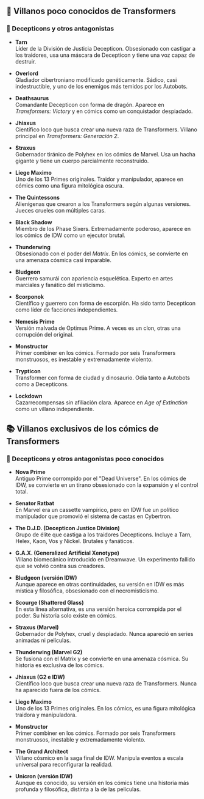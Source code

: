 ## 🤖 Villanos poco conocidos de Transformers

### 🦾 Decepticons y otros antagonistas

- **Tarn**  
  Líder de la División de Justicia Decepticon. Obsesionado con castigar a los traidores, usa una máscara de Decepticon y tiene una voz capaz de destruir.

- **Overlord**  
  Gladiador cibertroniano modificado genéticamente. Sádico, casi indestructible, y uno de los enemigos más temidos por los Autobots.

- **Deathsaurus**  
  Comandante Decepticon con forma de dragón. Aparece en *Transformers: Victory* y en cómics como un conquistador despiadado.

- **Jhiaxus**  
  Científico loco que busca crear una nueva raza de Transformers. Villano principal en *Transformers: Generación 2*.

- **Straxus**  
  Gobernador tiránico de Polyhex en los cómics de Marvel. Usa un hacha gigante y tiene un cuerpo parcialmente reconstruido.

- **Liege Maximo**  
  Uno de los 13 Primes originales. Traidor y manipulador, aparece en cómics como una figura mitológica oscura.

- **The Quintessons**  
  Alienígenas que crearon a los Transformers según algunas versiones. Jueces crueles con múltiples caras.

- **Black Shadow**  
  Miembro de los Phase Sixers. Extremadamente poderoso, aparece en los cómics de IDW como un ejecutor brutal.

- **Thunderwing**  
  Obsesionado con el poder del *Matrix*. En los cómics, se convierte en una amenaza cósmica casi imparable.

- **Bludgeon**  
  Guerrero samurái con apariencia esquelética. Experto en artes marciales y fanático del misticismo.

- **Scorponok**  
  Científico y guerrero con forma de escorpión. Ha sido tanto Decepticon como líder de facciones independientes.

- **Nemesis Prime**  
  Versión malvada de Optimus Prime. A veces es un clon, otras una corrupción del original.

- **Monstructor**  
  Primer combiner en los cómics. Formado por seis Transformers monstruosos, es inestable y extremadamente violento.

- **Trypticon**  
  Transformer con forma de ciudad y dinosaurio. Odia tanto a Autobots como a Decepticons.

- **Lockdown**  
  Cazarrecompensas sin afiliación clara. Aparece en *Age of Extinction* como un villano independiente.

## 📚 Villanos exclusivos de los cómics de Transformers

### 🦾 Decepticons y otros antagonistas poco conocidos

- **Nova Prime**  
  Antiguo Prime corrompido por el "Dead Universe". En los cómics de IDW, se convierte en un tirano obsesionado con la expansión y el control total.

- **Senator Ratbat**  
  En Marvel era un cassette vampírico, pero en IDW fue un político manipulador que promovió el sistema de castas en Cybertron.

- **The D.J.D. (Decepticon Justice Division)**  
  Grupo de élite que castiga a los traidores Decepticons. Incluye a Tarn, Helex, Kaon, Vos y Nickel. Brutales y fanáticos.

- **G.A.X. (Generalized Artificial Xenotype)**  
  Villano biomecánico introducido en Dreamwave. Un experimento fallido que se volvió contra sus creadores.

- **Bludgeon (versión IDW)**  
  Aunque aparece en otras continuidades, su versión en IDW es más mística y filosófica, obsesionado con el necromisticismo.

- **Scourge (Shattered Glass)**  
  En esta línea alternativa, es una versión heroica corrompida por el poder. Su historia solo existe en cómics.

- **Straxus (Marvel)**  
  Gobernador de Polyhex, cruel y despiadado. Nunca apareció en series animadas ni películas.

- **Thunderwing (Marvel G2)**  
  Se fusiona con el Matrix y se convierte en una amenaza cósmica. Su historia es exclusiva de los cómics.

- **Jhiaxus (G2 e IDW)**  
  Científico loco que busca crear una nueva raza de Transformers. Nunca ha aparecido fuera de los cómics.

- **Liege Maximo**  
  Uno de los 13 Primes originales. En los cómics, es una figura mitológica traidora y manipuladora.

- **Monstructor**  
  Primer combiner en los cómics. Formado por seis Transformers monstruosos, inestable y extremadamente violento.

- **The Grand Architect**  
  Villano cósmico en la saga final de IDW. Manipula eventos a escala universal para reconfigurar la realidad.

- **Unicron (versión IDW)**  
  Aunque es conocido, su versión en los cómics tiene una historia más profunda y filosófica, distinta a la de las películas.
